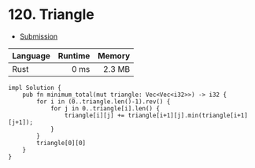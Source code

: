 # 120. Triangle
- [Submission](https://leetcode.com/submissions/detail/1252907179/)

| Language | Runtime | Memory |
| :-       |       -:|      -:|
| Rust | 0 ms | 2.3 MB |
```
impl Solution {
    pub fn minimum_total(mut triangle: Vec<Vec<i32>>) -> i32 {
        for i in (0..triangle.len()-1).rev() {
            for j in 0..triangle[i].len() {
                triangle[i][j] += triangle[i+1][j].min(triangle[i+1][j+1]);
            }
        }
        triangle[0][0]
    }
}
```
